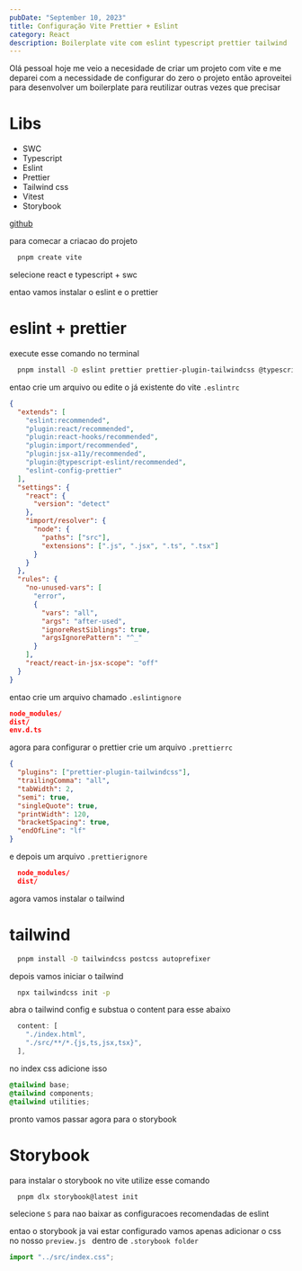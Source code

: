 ```yaml
---
pubDate: "September 10, 2023"
title: Configuração Vite Prettier + Eslint
category: React
description: Boilerplate vite com eslint typescript prettier tailwind
---
```


Olá pessoal hoje me veio a necesidade de criar um projeto com vite e me deparei com a necessidade de configurar do zero o projeto então aproveitei para desenvolver um boilerplate para reutilizar outras vezes que precisar

# Libs

- SWC
- Typescript
- Eslint
- Prettier
- Tailwind css
- Vitest
- Storybook

[github]()

para comecar a criacao do projeto

```bash
  pnpm create vite
```

selecione react e typescript + swc

entao vamos instalar o eslint e o prettier

# eslint + prettier

execute esse comando no terminal

```bash
  pnpm install -D eslint prettier prettier-plugin-tailwindcss @typescript-eslint/eslint-plugin @typescript-eslint/parser eslint-config-prettier eslint-plugin-import eslint-plugin-jsx-a11y eslint-plugin-react eslint-plugin-react-hooks
```

entao crie um arquivo ou edite o já existente do vite `.eslintrc`

```json
{
  "extends": [
    "eslint:recommended",
    "plugin:react/recommended",
    "plugin:react-hooks/recommended",
    "plugin:import/recommended",
    "plugin:jsx-a11y/recommended",
    "plugin:@typescript-eslint/recommended",
    "eslint-config-prettier"
  ],
  "settings": {
    "react": {
      "version": "detect"
    },
    "import/resolver": {
      "node": {
        "paths": ["src"],
        "extensions": [".js", ".jsx", ".ts", ".tsx"]
      }
    }
  },
  "rules": {
    "no-unused-vars": [
      "error",
      {
        "vars": "all",
        "args": "after-used",
        "ignoreRestSiblings": true,
        "argsIgnorePattern": "^_"
      }
    ],
    "react/react-in-jsx-scope": "off"
  }
}
```

entao crie um arquivo chamado `.eslintignore`

```json
node_modules/
dist/
env.d.ts
```

agora para configurar o prettier crie um arquivo `.prettierrc`

```json
{
  "plugins": ["prettier-plugin-tailwindcss"],
  "trailingComma": "all",
  "tabWidth": 2,
  "semi": true,
  "singleQuote": true,
  "printWidth": 120,
  "bracketSpacing": true,
  "endOfLine": "lf"
}
```

e depois um arquivo `.prettierignore`

```json
  node_modules/
  dist/
```

agora vamos instalar o tailwind

# tailwind

```bash
  pnpm install -D tailwindcss postcss autoprefixer
```

depois vamos iniciar o tailwind

```bash
  npx tailwindcss init -p
```

abra o tailwind config e substua o content para esse abaixo

```js
  content: [
    "./index.html",
    "./src/**/*.{js,ts,jsx,tsx}",
  ],
```

no index css adicione isso

```css
@tailwind base;
@tailwind components;
@tailwind utilities;
```

pronto vamos passar agora para o storybook

# Storybook

para instalar o storybook no vite utilize esse comando

```bash
  pnpm dlx storybook@latest init
```

selecione `S` para nao baixar as configuracoes recomendadas de eslint

entao o storybook ja vai estar configurado vamos apenas adicionar o css no nosso `preview.js ` dentro de `.storybook folder`

```js
import "../src/index.css";
```
